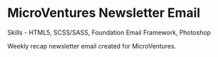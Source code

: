 # MicroVentures Newsletter Email
Skills - HTML5, SCSS/SASS, Foundation Email Framework, Photoshop

Weekly recap newsletter email created for MicroVentures.
